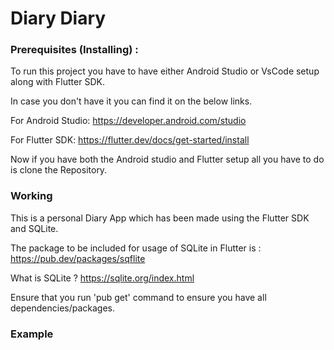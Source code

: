 # Diary Diary

### Prerequisites (Installing) :
To run this project you have to have either Android Studio or VsCode setup along with Flutter SDK.

In case you don't have it you can find it on the below links.

For Android Studio:
https://developer.android.com/studio

For Flutter SDK:
https://flutter.dev/docs/get-started/install

Now if you have both the Android studio and Flutter setup all you have to do is clone the Repository.

### Working

This is a personal Diary App which has been made using the Flutter SDK and SQLite.

The package to be included for usage of SQLite in Flutter is :
https://pub.dev/packages/sqflite

What is SQLite ?
https://sqlite.org/index.html

Ensure that you run 'pub get' command to ensure you have all dependencies/packages.

### Example
